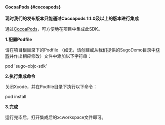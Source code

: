 #### CocoaPods {#cocoapods}

**现时我们的发布版本只能通过Cocoapods 1.1.0及以上的版本进行集成**

通过[CocoaPods](https://cocoapods.org/)，可方便地在项目中集成此SDK。

**1.配置Podfile**

请在项目根目录下的Podfile （如无，请创建或从我们提供的SugoDemo目录中[获取](https://github.com/Datafruit/sugo-objc-sdk/blob/master/SugoDemo/Podfile)并作出相应修改）文件中添加以下字符串：

pod &#039;sugo-objc-sdk&#039;

**2.执行集成命令**

关闭Xcode，并在Podfile目录下执行以下命令：

pod install

**3.完成**

运行完毕后，打开集成后的xcworkspace文件即可。